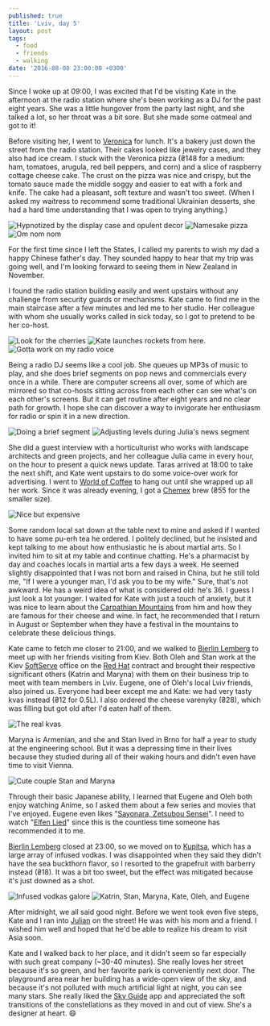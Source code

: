```yaml
---
published: true
title: 'Lviv, day 5'
layout: post
tags:
  - food
  - friends
  - walking
date: '2016-08-08 23:00:00 +0300'
---
```

Since I woke up at 09:00, I was excited that I'd be visiting Kate in the afternoon at the radio station where she's been working as a DJ for the past eight years. She was a little hungover from the party last night, and she talked a lot, so her throat was a bit sore. But she made some oatmeal and got to it!

<!--more-->

Before visiting her, I went to [Veronica][veronica] for lunch. It's a bakery just down the street from the radio station. Their cakes looked like jewelry cases, and they also had ice cream. I stuck with the Veronica pizza (₴148 for a medium: ham, tomatoes, arugula, red bell peppers, and corn) and a slice of raspberry cottage cheese cake. The crust on the pizza was nice and crispy, but the tomato sauce made the middle soggy and easier to eat with a fork and knife. The cake had a pleasant, soft texture and wasn't too sweet. (When I asked my waitress to recommend some traditional Ukrainian desserts, she had a hard time understanding that I was open to trying anything.) 

![Hypnotized by the display case and opulent decor]({{site.baseurl}}/images/2016/08/08/lviv-day-5/veronica-display.jpeg)
![Namesake pizza]({{site.baseurl}}/images/2016/08/08/lviv-day-5/veronica-pizza.jpeg)
![Om nom nom]({{site.baseurl}}/images/2016/08/08/lviv-day-5/veronica-cake.jpeg)

For the first time since I left the States, I called my parents to wish my dad a happy Chinese father's day. They sounded happy to hear that my trip was going well, and I'm looking forward to seeing them in New Zealand in November.

I found the radio station building easily and went upstairs without any challenge from security guards or mechanisms. Kate came to find me in the main staircase after a few minutes and led me to her studio. Her colleague with whom she usually works called in sick today, so I got to pretend to be her co-host.

![Look for the cherries]({{site.baseurl}}/images/2016/08/08/lviv-day-5/radio-front.jpeg)
![Kate launches rockets from here.]({{site.baseurl}}/images/2016/08/08/lviv-day-5/radio-panel.jpeg)
![Gotta work on my radio voice]({{site.baseurl}}/images/2016/08/08/lviv-day-5/radio-tiff.jpeg)

Being a radio DJ seems like a cool job. She queues up MP3s of music to play, and she does brief segments on pop news and commercials every once in a while. There are computer screens all over, some of which are mirrored so that co-hosts sitting across from each other can see what's on each other's screens. But it can get routine after eight years and no clear path for growth. I hope she can discover a way to invigorate her enthusiasm for radio or spin it in a new direction.

![Doing a brief segment]({{site.baseurl}}/images/2016/08/08/lviv-day-5/radio-kate1.jpeg)
![Adjusting levels during Julia's news segment]({{site.baseurl}}/images/2016/08/08/lviv-day-5/radio-kate2.jpeg)

She did a guest interview with a horticulturist who works with landscape architects and green projects, and her colleague Julia came in every hour, on the hour to present a quick news update. Taras arrived at 18:00 to take the next shift, and Kate went upstairs to do some voice-over work for advertising. I went to [World of Coffee][world] to hang out until she wrapped up all her work. Since it was already evening, I got a [Chemex][chemex] brew (₴55 for the smaller size).

![Nice but expensive]({{site.baseurl}}/images/2016/08/08/lviv-day-5/coffee.jpeg)

Some random local sat down at the table next to mine and asked if I wanted to have some pu-erh tea he ordered. I politely declined, but he insisted and kept talking to me about how enthusiastic he is about martial arts. So I invited him to sit at my table and continue chatting. He's a pharmacist by day and coaches locals in martial arts a few days a week. He seemed slightly disappointed that I was not born and raised in China, but he still told me, "If I were a younger man, I'd ask you to be my wife." Sure, that's not awkward. He has a weird idea of what is considered old: he's 36. I guess I just look a lot younger. I waited for Kate with just a touch of anxiety, but it was nice to learn about the [Carpathian Mountains][mtns] from him and how they are famous for their cheese and wine. In fact, he recommended that I return in August or September when they have a festival in the mountains to celebrate these delicious things.

Kate came to fetch me closer to 21:00, and we walked to [Bierlin Lemberg][bierlin] to meet up with her friends visiting from Kiev. Both Oleh and Stan work at the Kiev [SoftServe][ss] office on the [Red Hat][red-hat] contract and brought their respective significant others (Katrin and Maryna) with them on their business trip to meet with team members in Lviv. Eugene, one of Oleh's local Lviv friends, also joined us. Everyone had beer except me and Kate: we had very tasty kvas instead (₴12 for 0.5L). I also ordered the cheese varenyky (₴28), which was filling but got old after I'd eaten half of them.

![The real kvas]({{site.baseurl}}/images/2016/08/08/lviv-day-5/lemberg-kvas.jpeg)

Maryna is Armenian, and she and Stan lived in Brno for half a year to study at the engineering school. But it was a depressing time in their lives because they studied during all of their waking hours and didn't even have time to visit Vienna.

![Cute couple Stan and Maryna]({{site.baseurl}}/images/2016/08/08/lviv-day-5/kupitsa-stanmaryna.jpeg)

Through their basic Japanese ability, I learned that Eugene and Oleh both enjoy watching Anime, so I asked them about a few series and movies that I've enjoyed. Eugene even likes "[Sayonara, Zetsubou Sensei][zetsubou]". I need to watch "[Elfen Lied][elfen]" since this is the countless time someone has recommended it to me.

[Bierlin Lemberg][bierlin] closed at 23:00, so we moved on to [Kupitsa][kupitsa], which has a large array of infused vodkas. I was disappointed when they said they didn't have the sea buckthorn flavor, so I resorted to the grapefruit with barberry instead (₴18). It was a bit too sweet, but the effect was mitigated because it's just downed as a shot.

![Infused vodkas galore]({{site.baseurl}}/images/2016/08/08/lviv-day-5/kupitsa-shot.jpeg)
![Katrin, Stan, Maryna, Kate, Oleh, and Eugene]({{site.baseurl}}/images/2016/08/08/lviv-day-5/kupitsa-group.jpeg)

After midnight, we all said good night. Before we went took even five steps, Kate and I ran into [Julian][julian] on the street! He was with his mom and a friend. I wished him well and hoped that he'd be able to realize his dream to visit Asia soon.

Kate and I walked back to her place, and it didn't seem so far especially with such great company (~30-40 minutes). She really loves her street because it's so green, and her favorite park is conveniently next door. The playground area near her building has a wide-open view of the sky, and because it's not polluted with much artificial light at night, you can see many stars. She really liked the [Sky Guide][skyguide] app and appreciated the soft transitions of the constellations as they moved in and out of view. She's a designer at heart. :smile:

[bierlin]: https://m.vk.com/public52339011
[chemex]: http://www.chemexcoffeemaker.com/
[elfen]: https://hummingbird.me/anime/elfen-lied
[julian]: /lviv-day-2
[kupitsa]: http://www.kupitsa.com.ua
[mtns]: http://www.traveltoukraine.org/carpathian.htm
[red-hat]: https://www.redhat.com/en
[skyguide]: http://www.fifthstarlabs.com/#sky-guide
[ss]: http://www.softserveinc.com/en-us/
[veronica]: http://veronica.ua/
[world]: http://svitkavy.com/
[zetsubou]: https://hummingbird.me/anime/sayonara-zetsubou-sensei